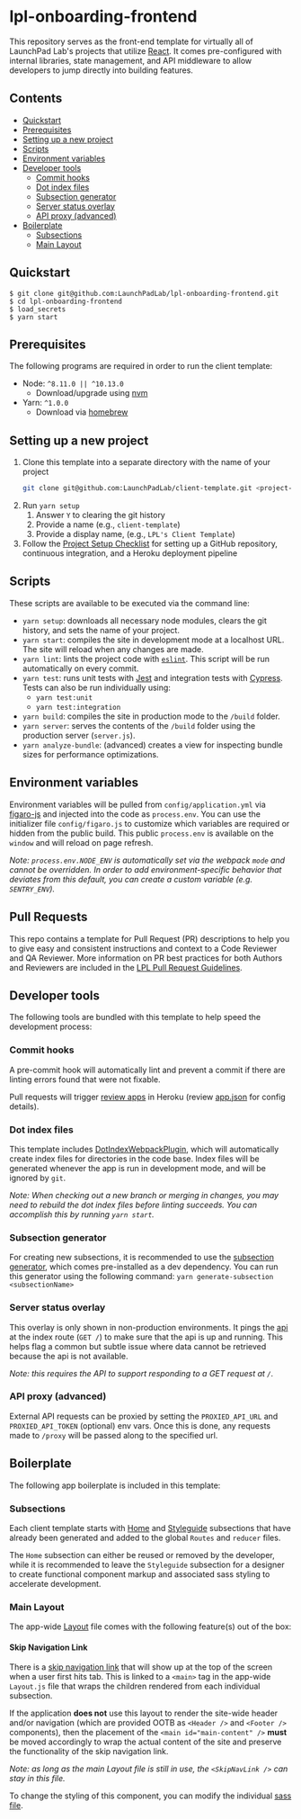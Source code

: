 # lpl-onboarding-frontend
This repository serves as the front-end template for virtually all of LaunchPad Lab's projects that utilize [React](https://reactjs.org/). It comes pre-configured with internal libraries, state management, and API middleware to allow developers to jump directly into building features.

## Contents

- [Quickstart](#quickstart)
- [Prerequisites](#prerequisites)
- [Setting up a new project](#setting-up-a-new-project)
- [Scripts](#scripts)
- [Environment variables](#environment-variables)
- [Developer tools](#developer-tools)
  - [Commit hooks](#commit-hooks)
  - [Dot index files](#dot-index-files)
  - [Subsection generator](#subsection-generator)
  - [Server status overlay](#server-status-overlay)
  - [API proxy (advanced)](#api-proxy-advanced)
- [Boilerplate](#boilerplate)
  - [Subsections](#subsections)
  - [Main Layout](#main-layout)

## Quickstart

```
$ git clone git@github.com:LaunchPadLab/lpl-onboarding-frontend.git
$ cd lpl-onboarding-frontend
$ load_secrets
$ yarn start
```

## Prerequisites

The following programs are required in order to run the client template:
+ Node: `^8.11.0 || ^10.13.0`
  + Download/upgrade using [nvm](https://github.com/nvm-sh/nvm)
+ Yarn: `^1.0.0`
  + Download via [homebrew](https://yarnpkg.com/en/docs/install)

## Setting up a new project
1. Clone this template into a separate directory with the name of your project
    ```bash
    git clone git@github.com:LaunchPadLab/client-template.git <project-name>
    ```
1. Run `yarn setup`
    1. Answer `Y` to clearing the git history
    1. Provide a name (e.g., `client-template`)
    1. Provide a display name, (e.g., `LPL's Client Template`)
1. Follow the [Project Setup Checklist](PROJECT_SETUP_CHECKLIST.md) for setting up a GitHub repository, continuous integration, and a Heroku deployment pipeline

## Scripts

These scripts are available to be executed via the command line:
+ `yarn setup`: downloads all necessary node modules, clears the git history, and sets the name of your project.
+ `yarn start`: compiles the site in development mode at a localhost URL. The site will reload when any changes are made.
+ `yarn lint`: lints the project code with [`eslint`](https://www.npmjs.com/package/eslint). This script will be run automatically on every commit.
+ `yarn test`: runs unit tests with [Jest](https://facebook.github.io/jest/) and integration tests with [Cypress](https://www.cypress.io/). Tests can also be run individually using:
  + `yarn test:unit`
  + `yarn test:integration`
+ `yarn build`: compiles the site in production mode to the `/build` folder.
+ `yarn server`: serves the contents of the `/build` folder using the production server (`server.js`).
+ `yarn analyze-bundle`: (advanced) creates a view for inspecting bundle sizes for performance optimizations.

## Environment variables

Environment variables will be pulled from `config/application.yml` via [figaro-js](https://github.com/LaunchPadLab/figaro-js) and injected into the code as `process.env`. You can use the initializer file `config/figaro.js` to customize which variables are required or hidden from the public build. This public `process.env` is available on the `window` and will reload on page refresh.

_Note: `process.env.NODE_ENV` is automatically set via the webpack `mode` and cannot be overridden. In order to add environment-specific behavior that deviates from this default, you can create a custom variable (e.g. `SENTRY_ENV`)._

## Pull Requests
This repo contains a template for Pull Request (PR) descriptions to help you to give easy and consistent instructions and context to a Code Reviewer and QA Reviewer.
More information on PR best practices for both Authors and Reviewers are included in the [LPL Pull Request Guidelines](https://github.com/LaunchPadLab/opex-public/blob/master/gists/pull-request-guidelines.md).

## Developer tools

The following tools are bundled with this template to help speed the development process:

### Commit hooks

A pre-commit hook will automatically lint and prevent a commit if there are linting errors found that were not fixable.

Pull requests will trigger [review apps](https://devcenter.heroku.com/articles/github-integration-review-apps) in Heroku (review [app.json](app.json) for config details).

### Dot index files

This template includes [DotIndexWebpackPlugin](https://www.npmjs.com/package/dot-index-webpack-plugin), which will automatically create index files for directories in the code base. Index files will be generated whenever the app is run in development mode, and will be ignored by `git`.

_Note: When checking out a new branch or merging in changes, you may need to rebuild the dot index files before linting succeeds. You can accomplish this by running `yarn start`._

### Subsection generator

For creating new subsections, it is recommended to use the [subsection generator](https://github.com/LaunchPadLab/lp-subsection-generator), which comes pre-installed as a dev dependency. You can run this generator using the following command: `yarn generate-subsection <subsectionName>`

### Server status overlay
This overlay is only shown in non-production environments. It pings the [api](./src/js/services/api.js) at the index route (`GET /`) to make sure that the api is up and running. This helps flag a common but subtle issue where data cannot be retrieved because the api is not available.


_Note: this requires the API to support responding to a GET request at `/`._

### API proxy (advanced)

External API requests can be proxied by setting the `PROXIED_API_URL` and `PROXIED_API_TOKEN` (optional) env vars.
Once this is done, any requests made to `/proxy` will be passed along to the specified url.

## Boilerplate

The following app boilerplate is included in this template:

### Subsections
Each client template starts with [Home](./src/js/main/home) and [Styleguide](./src/js/main/styleguide) subsections that have already been generated and added to the global `Routes` and `reducer` files.

The `Home` subsection can either be reused or removed by the developer, while it is recommended to leave the `Styleguide` subsection for a designer to create functional component markup and associated sass styling to accelerate development.

### Main Layout
The app-wide [Layout](./src/js/main/Layout.js) file comes with the following feature(s) out of the box:

#### Skip Navigation Link
There is a [skip navigation link](https://webaim.org/techniques/skipnav/) that will show up at the top of the screen when a user first hits tab. This is linked to a `<main>` tag in the app-wide `Layout.js` file that wraps the children rendered from each individual subsection.

If the application __does not__ use this layout to render the site-wide header and/or navigation (which are provided OOTB as `<Header />` and `<Footer />` components), then the placement of the `<main id="main-content" />` __must__ be moved accordingly to wrap the actual content of the site and preserve the functionality of the skip navigation link.

_Note: as long as the main Layout file is still in use, the `<SkipNavLink />` can stay in this file._

To change the styling of this component, you can modify the individual [sass file](./src/scss/components/_skip-nav-link.scss).
